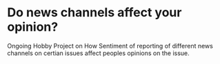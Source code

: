 # Do news channels affect your opinion?

Ongoing Hobby Project on How Sentiment of reporting of different news channels on certian issues affect peoples opinions on the issue. 
